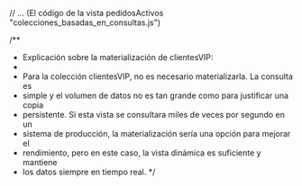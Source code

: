 // ... (El código de la vista pedidosActivos "colecciones_basadas_en_consultas.js")

/**
 * Explicación sobre la materialización de clientesVIP:
 *
 * Para la colección clientesVIP, no es necesario materializarla. La consulta es
 * simple y el volumen de datos no es tan grande como para justificar una copia
 * persistente. Si esta vista se consultara miles de veces por segundo en un
 * sistema de producción, la materialización sería una opción para mejorar el
 * rendimiento, pero en este caso, la vista dinámica es suficiente y mantiene
 * los datos siempre en tiempo real.
 */